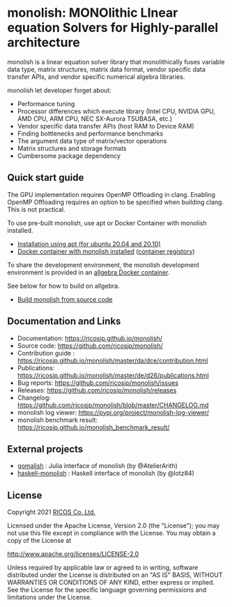 # monolish: MONOlithic LInear equation Solvers for Highly-parallel architecture
monolish is a linear equation solver library that monolithically fuses variable data type, matrix structures, matrix data format, vendor specific data transfer APIs, and vendor specific numerical algebra libraries.

monolish let developer forget about:
- Performance tuning
- Processor differences which execute library (Intel CPU, NVIDIA GPU, AMD CPU, ARM CPU, NEC SX-Aurora TSUBASA, etc.)
- Vendor specific data transfer APIs (host RAM to Device RAM)
- Finding bottlenecks and performance benchmarks
- The argument data type of matrix/vector operations
- Matrix structures and storage formats
- Cumbersome package dependency

Quick start guide
---
The GPU implementation requires OpenMP Offloading in clang. Enabling OpenMP Offloading requires an option to be specified when building clang. This is not practical.

To use pre-built monolish, use apt or Docker Container with monolish installed.
- [Installation using apt (for ubuntu 20.04 and 20.10)](https://ricosjp.github.io/monolish/master/d5/d38/install_guide.html)
- [Docker container with monolish installed](https://ricosjp.github.io/monolish/master/d6/d6f/monolish_docker.html) ([container registory](https://github.com/orgs/ricosjp/packages?repo_name=monolish))

To share the development environment, the monolish development environment is provided in an [allgebra Docker container](https://github.com/ricosjp/allgebra).

See below for how to build on allgebra.
- [Build monolish from source code](https://ricosjp.github.io/monolish/master/da/d20/build_guide.html)

Documentation and Links
---
- Documentation: https://ricosjp.github.io/monolish/
- Source code: https://github.com/ricosjp/monolish/
- Contribution guide : https://ricosjp.github.io/monolish/master/da/dce/contribution.html
- Publications: https://ricosjp.github.io/monolish/master/de/d26/publications.html
- Bug reports: https://github.com/ricosjp/monolish/issues
- Releases: https://github.com/ricosjp/monolish/releases
- Changelog: https://github.com/ricosjp/monolish/blob/master/CHANGELOG.md
- monolish log viewer: https://pypi.org/project/monolish-log-viewer/
- monolish benchmark result: https://ricosjp.github.io/monolish_benchmark_result/

External projects
---
- [gomalish](https://github.com/AtelierArith/gomalish) : Julia interface of monolish (by @AtelierArith)
- [haskell-monolish](https://github.com/lotz84/haskell-monolish) : Haskell interface of monolish (by @lotz84)

License
--------
Copyright 2021 [RICOS Co. Ltd.](https://www.ricos.co.jp/)

Licensed under the Apache License, Version 2.0 (the "License");
you may not use this file except in compliance with the License.
You may obtain a copy of the License at

http://www.apache.org/licenses/LICENSE-2.0

Unless required by applicable law or agreed to in writing, software
distributed under the License is distributed on an "AS IS" BASIS,
WITHOUT WARRANTIES OR CONDITIONS OF ANY KIND, either express or implied.
See the License for the specific language governing permissions and
limitations under the License.
